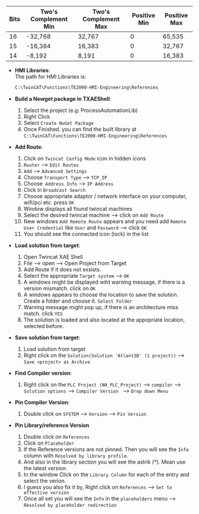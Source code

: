 

| Bits | Two's Complement Min | Two's Complement Max | Positive Min | Positive Max |
|------|----------------------|----------------------|--------------|--------------|
| 16   | -32,768              | 32,767               | 0            | 65,535      |
| 15   | -16,384              | 16,383               | 0            | 32,767      |
| 14   | -8,192               | 8,191                | 0            | 16,383      |


- **HMI Libraries**:  
  The path for HMI Libraries is:
  ```bash
  C:\TwinCAT\Functions\TE2000-HMI-Engineering\References
  ```

- **Build a Newget package in TXAEShell**:
  1. Select the project (e.g: ProcessAutomationLib)
  2. Right Click
  3. Select `Create NuGet Package`
  4. Once Finished. you can find the built library at `C:\TwinCAT\Functions\TE2000-HMI-Engineering\References`

- **Add Route**:
  1. Click on `Twincat Config Mode` icon in hidden icons
  2. `Router` --> `Edit Routes`
  3. `Add` --> `Advanced Settings`
  4. Choose `Transport Type` --> `TCP_IP`
  5. Choose` Address Info` --> `IP Address`
  6. Click in `Broadcast Search`
  7. Choose appropriate adaptor / network interface on your computer, wifi/pci etc. press `OK`
  8. Window displays all found twincat machines
  9. Select the desired twincat machine --> click on `Add Route`
  10. New windows `Add Remote Route` appears and you need add `Remote User Credential` like `User` and `Password` --> click `OK`
  11. You should see the connected icon (lock) in the list
 
- **Load solution from target**:
  1. Open Twincat XAE Shell
  2. File --> open --> Open Project from Target
  3. Add Route if it does not exsists.
  4. Select the appropriate `Target system` --> `OK`
  5. A windows might be displayed wiht warning message, if there is a version mismatch. click on `OK`
  6. A windows appears to choose the location to save the solution. Create a folder and choose it. `Select Folder`
  7. Warning message might pop up, if there is an architecture miss match. click `YES`
  8. The solution is loaded and also located at the appopriate location, selected before.

- **Save solution from target**:
  1. Load solution from target
  2. Right click on the `Solution(Solution 'Atlant3D' (1 project))` -->  `Save <project> as Archive`
 
- **Find Compiler version**:
  1. Right click on the `PLC Project (N0_PLC_Project)` --> `compiler` --> `Solution options` --> `Compiler Version ` --> `Drop down Menu`
 
- **Pin Compiler Version**:
  1. Double click on `SYSTEM` --> `Version` --> `Pin Version`

- **Pin Library/reference Version**
  1. Double click on `References`
  2. Click on `Placeholder`
  3. If the Reference versions are not pinned. Then you will see the `Info` column with `Resolved by library profile`.
  4. And also in the library section you will see the astrik (*). Mean use the latest version.
  6. In the window Click on the `Library Column` for each of the entry and select the verion.
  7. I guess you also fix it by,  Right click on `References` --> `Set to effective version`
  8. Once all set you will see the `Info` in the `placeholders` menu --> `Resolved by placeholder redirection`
